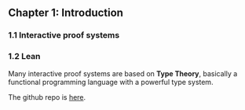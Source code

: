 ## Chapter 1: Introduction

### 1.1 Interactive proof systems

### 1.2 Lean

Many interactive proof systems are based on **Type Theory**, basically a functional programming language with a powerful type system.

The github repo is [here](https://leanprover.github.io/download/).
